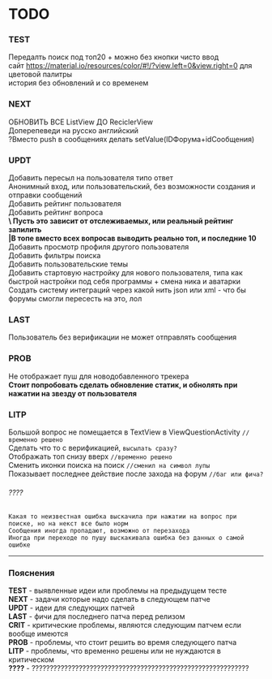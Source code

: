 # TODO

### TEST
Передалть поиск под топ20 + можно без кнопки чисто ввод </br>
сайт https://material.io/resources/color/#!/?view.left=0&view.right=0 для цветовой палитры </br>
история без обновлений и со временем </br>

### NEXT
ОБНОВИТЬ ВСЕ ListView ДО ReciclerView </br>
Доперепеведи на русско английский </br>
?Вместо push в сообщениях делать setValue(IDФорума+idСообщения) </br>

### UPDT 
Добавить пересыл на пользователя типо ответ </br>
Анонимный вход, или пользовательский, без возможности создания и отправки сообщений </br>
Добавить рейтинг пользователя </br>
Добавить рейтинг вопроса </br>
**\ Пусть это зависит от отслеживаемых, или реальный рейтинг запилить** </br>
**|В топе вместо всех вопросав выводить реально топ, и последние 10** </br>
Добавить просмотр профиля другого пользователя </br>
Добавить фильтры поиска </br>
Добавить пользовательские темы </br>
Добавить стартовую настройку для нового пользователя, типа как быстрой настройки под себя программы + смена ника и аватарки </br>
Создать систему интеграций через какой нить json или xml - что бы форумы смогли пересесть на это, лол </br>

### LAST
Пользователь без верификации не может отправлять сообщения </br>

### PROB
Не отображает пуш для новодобавленного трекера </br>
**Cтоит попробовать сделать обновление статик, и обнолять при нажатии на звезду от пользователя** </br>

### LITP
Большой вопрос не помещается в TextView в ViewQuestionActivity `//временно решено` </br>
Сделать что то с верификацией, `высылать сразу?` </br>
Отображать топ снизу вверх `//временно решено` </br>
Сменить иконки поиска на поиск `//сменил на символ лупы` </br>
Показывает последнее действие после захода на форум `//баг или фича?` </br>

###### ????
    Какая то неизвестная ошибка выскачила при нажатии на вопрос при поиске, но на некст все было норм
    Сообщения иногда пропадают, возможно от перезахода
    Иногда при переходе по пушу выскакивала ошибка без данных о самой ошибке
    
***
### Пояснения
**TEST** - выявленные идеи или проблемы на предыдущем тесте </br>
**NEXT** - задачи которые надо сделать в следующем патче </br>
**UPDT** - идеи для следующих патчей </br>
**LAST** - фичи для последнего патча перед релизом </br>
**CRIT** - критические проблемы, являются следующим патчем если вообще имеются </br>
**PROB** - проблемы, что стоит решить во время следующего патча </br>
**LITP** - проблемы, что временно решены или не нуждаются в критическом </br>
**????** - ???????????????????????????????????????????????????????????? </br>
